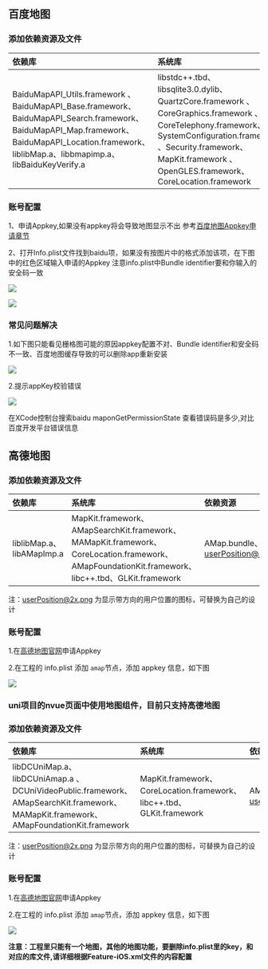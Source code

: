 ## 百度地图

### 添加依赖资源及文件

|依赖库|系统库|依赖资源|
|:--|:--|:--|
|BaiduMapAPI_Utils.framework 、 BaiduMapAPI_Base.framework、 BaiduMapAPI_Search.framework、 BaiduMapAPI_Map.framework、BaiduMapAPI_Location.framework、liblibMap.a、libbmapimp.a、libBaiduKeyVerify.a|libstdc++.tbd、libsqlite3.0.dylib、QuartzCore.framework 、CoreGraphics.framework 、CoreTelephony.framework、SystemConfiguration.framework 、Security.framework、MapKit.framework 、OpenGLES.framework、CoreLocation.framework|mapapi.bundle|

### 账号配置
1、申请Appkey,如果没有appkey将会导致地图显示不出
 参考[百度地图Appkey申请章节](http://ask.dcloud.net.cn/article/29)

2、打开Info.plist文件找到baidu项，如果没有按图片中的格式添加该项，在下图中的红色区域输入申请的Appkey
注意info.plist中Bundle identifier要和你输入的安全码一致

![](https://img.cdn.aliyun.dcloud.net.cn/nativedocs/5SDKiOS/map/1153.png)

![](https://img.cdn.aliyun.dcloud.net.cn/nativedocs/5SDKiOS/map/2460.png)


### 常见问题解决
1.如下图只能看见栅格图可能的原因appkey配置不对、Bundle identifier和安全码不一致、百度地图缓存导致的可以删除app重新安装

![](https://img.cdn.aliyun.dcloud.net.cn/nativedocs/5SDKiOS/map/2461.png)


2.提示appKey校验错误

![](https://img.cdn.aliyun.dcloud.net.cn/nativedocs/5SDKiOS/map/5178.png)

在XCode控制台搜索baidu maponGetPermissionState 查看错误码是多少,对比百度开发平台错误信息


## 高德地图
### 添加依赖资源及文件

|依赖库|系统库|依赖资源|
|:--|:--|:--|
|liblibMap.a、libAMapImp.a|MapKit.framework、AMapSearchKit.framework、MAMapKit.framework、CoreLocation.framework、AMapFoundationKit.framework、libc++.tbd、GLKit.framework|AMap.bundle、userPosition@2x.png|

注：userPosition@2x.png 为显示带方向的用户位置的图标，可替换为自己的设计

### 账号配置
1.在[高德地图官网](http://lbs.amap.com/api/ios-sdk/guide/create-project/get-key)申请Appkey

2.在工程的 info.plist 添加 `amap`节点，添加 appkey 信息，如下图
   
![](https://img-cdn-tc.dcloud.net.cn/uploads/article/20181218/4e630bfdb3d418b8847d82d7d4ada95d.png)


### uni项目的nvue页面中使用地图组件，目前只支持高德地图

### 添加依赖资源及文件

|依赖库|系统库|依赖资源|
|:--|:--|:--|
|libDCUniMap.a、libDCUniAmap.a 、DCUniVideoPublic.framework、AMapSearchKit.framework、MAMapKit.framework、AMapFoundationKit.framework|MapKit.framework、CoreLocation.framework、libc++.tbd、GLKit.framework|AMap.bundle、userPosition@2x.png|

注：userPosition@2x.png 为显示带方向的用户位置的图标，可替换为自己的设计

### 账号配置
1.在[高德地图官网](http://lbs.amap.com/api/ios-sdk/guide/create-project/get-key)申请Appkey

2.在工程的 info.plist 添加 `amap`节点，添加 appkey 信息，如下图
   
![](https://img-cdn-tc.dcloud.net.cn/uploads/article/20181218/4e630bfdb3d418b8847d82d7d4ada95d.png)


**注意：工程里只能有一个地图，其他的地图功能，要删除info.plist里的key，和对应的库文件,请详细根据Feature-iOS.xml文件的内容配置**
